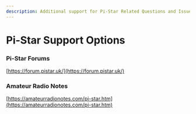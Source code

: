 ```yaml
---
description: Additional support for Pi-Star Related Questions and Issues.
---
```


# Pi-Star Support Options

### Pi-Star Forums

[https://forum.pistar.uk/](https://forum.pistar.uk/)

### Amateur Radio Notes

[https://amateurradionotes.com/pi-star.htm](https://amateurradionotes.com/pi-star.htm)

